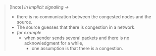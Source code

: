 >[!note] *in implicit signaling ->*
>- there is no communication between the congested nodes and the source.
>- The source guesses that there is congestion in a network.
>- *for example*
>	- when sender sends several packets and there is no acknowledgment for a while,
>		- one assumption is that there is a congestion.

